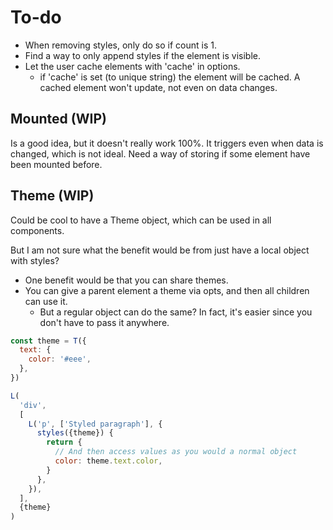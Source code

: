 # To-do

- When removing styles, only do so if count is 1.
- Find a way to only append styles if the element is visible.
- Let the user cache elements with 'cache' in options.
  - if 'cache' is set (to unique string) the element will be cached. A cached element won't update, not even on data changes.

## Mounted (WIP)

Is a good idea, but it doesn't really work 100%. It triggers even when data is changed, which is not ideal.
Need a way of storing if some element have been mounted before.

## Theme (WIP)

Could be cool to have a Theme object, which can be used in all components.

But I am not sure what the benefit would be from just have a local object with styles?

- One benefit would be that you can share themes.
- You can give a parent element a theme via opts, and then all children can use it.
  - But a regular object can do the same? In fact, it's easier since you don't have to pass it anywhere.

```js
const theme = T({
  text: {
    color: '#eee',
  },
})

L(
  'div',
  [
    L('p', ['Styled paragraph'], {
      styles({theme}) {
        return {
          // And then access values as you would a normal object
          color: theme.text.color,
        }
      },
    }),
  ],
  {theme}
)
```

